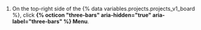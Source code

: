 1. On the top-right side of the {% data variables.projects.projects_v1_board %}, click **{% octicon "three-bars" aria-hidden="true" aria-label="three-bars" %} Menu**.
